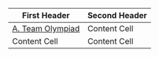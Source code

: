 | First Header  | Second Header |
| ------------- | ------------- |
| [A. Team Olympiad](https://codeforces.com/contest/490/problem/A)  | Content Cell  |
| Content Cell  | Content Cell  |
